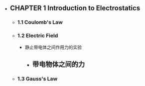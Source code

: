 - ## CHAPTER 1 Introduction to Electrostatics
	- ### 1.1 Coulomb's Law
	- ### 1.2 Electric Field
		- 静止带电体之间作用力的实验
			- 带电物体之间的力
				-
	- ### 1.3 Gauss's Law